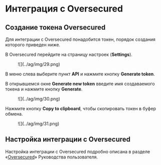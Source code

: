 # Интеграция с Oversecured

## Создание токена Oversecured

Для интеграции с Oversecured понадобится токен, порядок создания которого приведен ниже.

В Oversecured перейдите на страницу настроек (**Settings**).

<figure markdown>
![](../ag/img/29.png)
</figure>

В меню слева выберите пункт **API** и нажмите кнопку **Generate token**.

В открывшемся окне **Generate new token** введите имя создаваемого токена и нажмите кнопку **Generate**.

<figure markdown>
![](../ag/img/30.png)
</figure>

Нажмите кнопку **Copy to clipboard**, чтобы скопировать токен в буфер обмена.

<figure markdown>
![](../ag/img/31.png)
</figure>

## Настройка интеграции с Oversecured

Настройка интеграции с Oversecured подробно описана в разделе «[Oversecured](./integracii.md#oversecured)» Руководства пользователя.